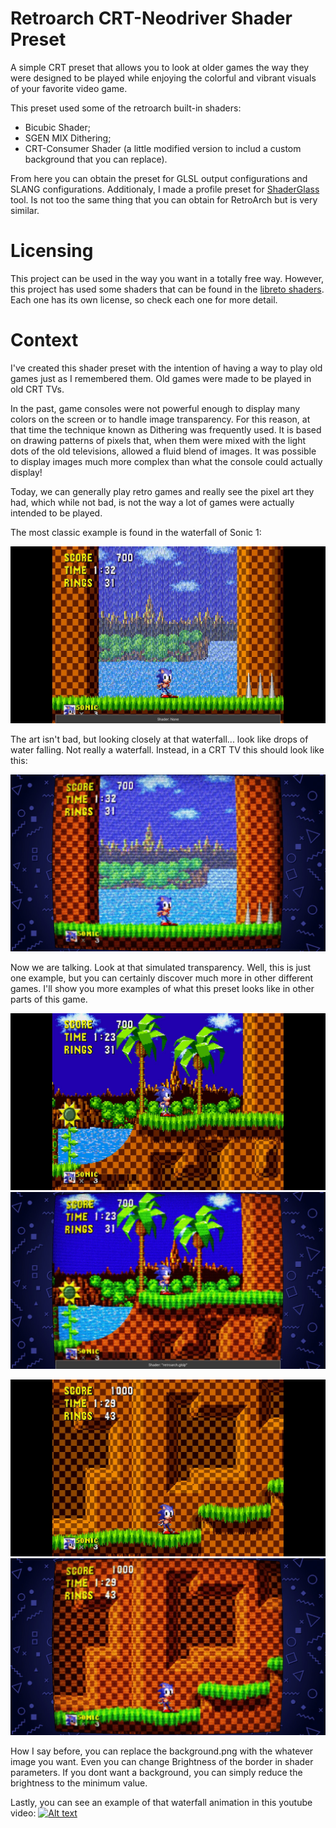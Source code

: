 # Retroarch CRT-Neodriver Shader Preset
A simple CRT preset that allows you to look at older games the way they were designed to be played
while enjoying the colorful and vibrant visuals of your favorite video game.

This preset used some of the retroarch built-in shaders:
* Bicubic Shader;
* SGEN MIX Dithering;
* CRT-Consumer Shader (a little modified version to includ a custom background that you can replace).

From here you can obtain the preset for GLSL output configurations and SLANG configurations.
Additionaly, I made a profile preset for [ShaderGlass](https://github.com/mausimus/ShaderGlass) tool.
Is not too the same thing that you can obtain for RetroArch but is very similar.

# Licensing
This project can be used in the way you want in a totally free way.
However, this project has used some shaders that can be found in the [libreto shaders](https://github.com/libretro/slang-shaders/tree/master/crt).
Each one has its own license, so check each one for more detail.

# Context
I've created this shader preset with the intention of having a way to play old games just as I remembered them.
Old games were made to be played in old CRT TVs.

In the past, game consoles were not powerful enough to display many colors on the screen or to handle image transparency.
For this reason, at that time the technique known as Dithering was frequently used. It is based on drawing patterns of pixels that,
when them were mixed with the light dots of the old televisions, allowed a fluid blend of images. It was possible to
display images much more complex than what the console could actually display!

Today, we can generally play retro games and really see the pixel art they had, which while not bad,
is not the way a lot of games were actually intended to be played.

The most classic example is found in the waterfall of Sonic 1:

![Alt text](https://github.com/TheNeoDriver/crt-neodriver-shader/blob/main/images/comparison-2-1.jpg)

The art isn't bad, but looking closely at that waterfall... look like drops of water falling. Not really a waterfall.
Instead, in a CRT TV this should look like this:

![Alt text](https://github.com/TheNeoDriver/crt-neodriver-shader/blob/main/images/comparison-2-2.jpg)

Now we are talking. Look at that simulated transparency.
Well, this is just one example, but you can certainly discover much more in other different games.
I'll show you more examples of what this preset looks like in other parts of this game.

![Alt text](https://github.com/TheNeoDriver/crt-neodriver-shader/blob/main/images/comparison-1-1.jpg)
![Alt text](https://github.com/TheNeoDriver/crt-neodriver-shader/blob/main/images/comparison-1-2.jpg)


![Alt text](https://github.com/TheNeoDriver/crt-neodriver-shader/blob/main/images/comparison-3-1.jpg)
![Alt text](https://github.com/TheNeoDriver/crt-neodriver-shader/blob/main/images/comparison-3-2.jpg)

How I say before, you can replace the background.png with the whatever image you want. Even you can change Brightness of the border
in shader parameters. If you dont want a background, you can simply reduce the brightness to the minimum value.

Lastly, you can see an example of that waterfall animation in this youtube video:
[![Alt text](https://img.youtube.com/vi/m3OgrQE3h6U/0.jpg)](https://www.youtube.com/watch?v=m3OgrQE3h6U)
